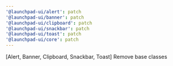 ```yaml
---
'@launchpad-ui/alert': patch
'@launchpad-ui/banner': patch
'@launchpad-ui/clipboard': patch
'@launchpad-ui/snackbar': patch
'@launchpad-ui/toast': patch
'@launchpad-ui/core': patch
---
```


[Alert, Banner, Clipboard, Snackbar, Toast] Remove base classes
